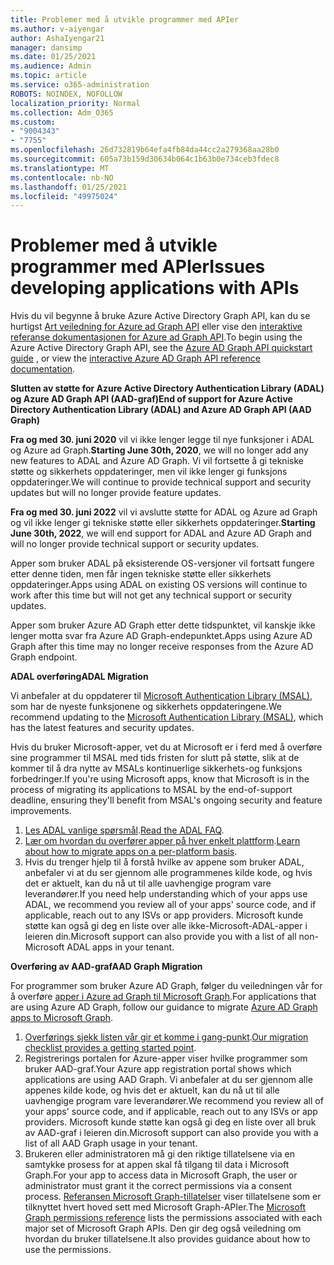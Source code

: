 ```yaml
---
title: Problemer med å utvikle programmer med APIer
ms.author: v-aiyengar
author: AshaIyengar21
manager: dansimp
ms.date: 01/25/2021
ms.audience: Admin
ms.topic: article
ms.service: o365-administration
ROBOTS: NOINDEX, NOFOLLOW
localization_priority: Normal
ms.collection: Adm_O365
ms.custom:
- "9004343"
- "7755"
ms.openlocfilehash: 26d732819b64efa4fb84da44cc2a279368aa28b0
ms.sourcegitcommit: 605a73b159d30634b064c1b63b0e734ceb3fdec8
ms.translationtype: MT
ms.contentlocale: nb-NO
ms.lasthandoff: 01/25/2021
ms.locfileid: "49975024"
---
```

# <a name="issues-developing-applications-with-apis"></a><span data-ttu-id="9cdf6-102">Problemer med å utvikle programmer med APIer</span><span class="sxs-lookup"><span data-stu-id="9cdf6-102">Issues developing applications with APIs</span></span>

<span data-ttu-id="9cdf6-103">Hvis du vil begynne å bruke Azure Active Directory Graph API, kan du se hurtigst [Art veiledning for Azure ad Graph API](https://docs.microsoft.com/azure/active-directory/develop/microsoft-graph-intro) eller vise den [interaktive referanse dokumentasjonen for Azure ad Graph API](https://docs.microsoft.com/previous-versions/azure/ad/graph/api/api-catalog).</span><span class="sxs-lookup"><span data-stu-id="9cdf6-103">To begin using the Azure Active Directory Graph API, see the [Azure AD Graph API quickstart guide](https://docs.microsoft.com/azure/active-directory/develop/microsoft-graph-intro) , or view the [interactive Azure AD Graph API reference documentation](https://docs.microsoft.com/previous-versions/azure/ad/graph/api/api-catalog).</span></span>

<span data-ttu-id="9cdf6-104">**Slutten av støtte for Azure Active Directory Authentication Library (ADAL) og Azure AD Graph API (AAD-graf)**</span><span class="sxs-lookup"><span data-stu-id="9cdf6-104">**End of support for Azure Active Directory Authentication Library (ADAL) and Azure AD Graph API (AAD Graph)**</span></span>

<span data-ttu-id="9cdf6-105">**Fra og med 30. juni 2020** vil vi ikke lenger legge til nye funksjoner i ADAL og Azure ad Graph.</span><span class="sxs-lookup"><span data-stu-id="9cdf6-105">**Starting June 30th, 2020**, we will no longer add any new features to ADAL and Azure AD Graph.</span></span> <span data-ttu-id="9cdf6-106">Vi vil fortsette å gi tekniske støtte og sikkerhets oppdateringer, men vil ikke lenger gi funksjons oppdateringer.</span><span class="sxs-lookup"><span data-stu-id="9cdf6-106">We will continue to provide technical support and security updates but will no longer provide feature updates.</span></span>

<span data-ttu-id="9cdf6-107">**Fra og med 30. juni 2022** vil vi avslutte støtte for ADAL og Azure ad Graph og vil ikke lenger gi tekniske støtte eller sikkerhets oppdateringer.</span><span class="sxs-lookup"><span data-stu-id="9cdf6-107">**Starting June 30th, 2022**, we will end support for ADAL and Azure AD Graph and will no longer provide technical support or security updates.</span></span>

<span data-ttu-id="9cdf6-108">Apper som bruker ADAL på eksisterende OS-versjoner vil fortsatt fungere etter denne tiden, men får ingen tekniske støtte eller sikkerhets oppdateringer.</span><span class="sxs-lookup"><span data-stu-id="9cdf6-108">Apps using ADAL on existing OS versions will continue to work after this time but will not get any technical support or security updates.</span></span>

<span data-ttu-id="9cdf6-109">Apper som bruker Azure AD Graph etter dette tidspunktet, vil kanskje ikke lenger motta svar fra Azure AD Graph-endepunktet.</span><span class="sxs-lookup"><span data-stu-id="9cdf6-109">Apps using Azure AD Graph after this time may no longer receive responses from the Azure AD Graph endpoint.</span></span>

<span data-ttu-id="9cdf6-110">**ADAL overføring**</span><span class="sxs-lookup"><span data-stu-id="9cdf6-110">**ADAL Migration**</span></span>

<span data-ttu-id="9cdf6-111">Vi anbefaler at du oppdaterer til [Microsoft Authentication Library (MSAL)](https://docs.microsoft.com/azure/active-directory/develop/v2-overview), som har de nyeste funksjonene og sikkerhets oppdateringene.</span><span class="sxs-lookup"><span data-stu-id="9cdf6-111">We recommend updating to the [Microsoft Authentication Library (MSAL)](https://docs.microsoft.com/azure/active-directory/develop/v2-overview), which has the latest features and security updates.</span></span>

<span data-ttu-id="9cdf6-112">Hvis du bruker Microsoft-apper, vet du at Microsoft er i ferd med å overføre sine programmer til MSAL med tids fristen for slutt på støtte, slik at de kommer til å dra nytte av MSALs kontinuerlige sikkerhets-og funksjons forbedringer.</span><span class="sxs-lookup"><span data-stu-id="9cdf6-112">If you're using Microsoft apps, know that Microsoft is in the process of migrating its applications to MSAL by the end-of-support deadline, ensuring they'll benefit from MSAL's ongoing security and feature improvements.</span></span>

1. <span data-ttu-id="9cdf6-113">[Les ADAL vanlige spørsmål](https://docs.microsoft.com/azure/active-directory/develop/msal-migration#frequently-asked-questions-faq).</span><span class="sxs-lookup"><span data-stu-id="9cdf6-113">[Read the ADAL FAQ](https://docs.microsoft.com/azure/active-directory/develop/msal-migration#frequently-asked-questions-faq).</span></span>
1. <span data-ttu-id="9cdf6-114">[Lær om hvordan du overfører apper på hver enkelt plattform](https://docs.microsoft.com/azure/active-directory/develop/msal-migration#frequently-asked-questions-faq).</span><span class="sxs-lookup"><span data-stu-id="9cdf6-114">[Learn about how to migrate apps on a per-platform basis](https://docs.microsoft.com/azure/active-directory/develop/msal-migration#frequently-asked-questions-faq).</span></span>
1. <span data-ttu-id="9cdf6-115">Hvis du trenger hjelp til å forstå hvilke av appene som bruker ADAL, anbefaler vi at du ser gjennom alle programmenes kilde kode, og hvis det er aktuelt, kan du nå ut til alle uavhengige program vare leverandører.</span><span class="sxs-lookup"><span data-stu-id="9cdf6-115">If you need help understanding which of your apps use ADAL, we recommend you review all of your apps' source code, and if applicable, reach out to any ISVs or app providers.</span></span> <span data-ttu-id="9cdf6-116">Microsoft kunde støtte kan også gi deg en liste over alle ikke-Microsoft-ADAL-apper i leieren din.</span><span class="sxs-lookup"><span data-stu-id="9cdf6-116">Microsoft support can also provide you with a list of all non-Microsoft ADAL apps in your tenant.</span></span>

<span data-ttu-id="9cdf6-117">**Overføring av AAD-graf**</span><span class="sxs-lookup"><span data-stu-id="9cdf6-117">**AAD Graph Migration**</span></span>

<span data-ttu-id="9cdf6-118">For programmer som bruker Azure AD Graph, følger du veiledningen vår for å overføre [apper i Azure ad Graph til Microsoft Graph](https://docs.microsoft.com/graph/migrate-azure-ad-graph-overview?view=graph-rest-1.0&preserve-view=true).</span><span class="sxs-lookup"><span data-stu-id="9cdf6-118">For applications that are using Azure AD Graph, follow our guidance to migrate [Azure AD Graph apps to Microsoft Graph](https://docs.microsoft.com/graph/migrate-azure-ad-graph-overview?view=graph-rest-1.0&preserve-view=true).</span></span>

1. <span data-ttu-id="9cdf6-119">[Overførings sjekk listen vår gir et komme i gang-punkt](https://docs.microsoft.com/graph/migrate-azure-ad-graph-planning-checklist).</span><span class="sxs-lookup"><span data-stu-id="9cdf6-119">[Our migration checklist provides a getting started point](https://docs.microsoft.com/graph/migrate-azure-ad-graph-planning-checklist).</span></span> 
1. <span data-ttu-id="9cdf6-120">Registrerings portalen for Azure-apper viser hvilke programmer som bruker AAD-graf.</span><span class="sxs-lookup"><span data-stu-id="9cdf6-120">Your Azure app registration portal shows which applications are using AAD Graph.</span></span> <span data-ttu-id="9cdf6-121">Vi anbefaler at du ser gjennom alle appenes kilde kode, og hvis det er aktuelt, kan du nå ut til alle uavhengige program vare leverandører.</span><span class="sxs-lookup"><span data-stu-id="9cdf6-121">We recommend you review all of your apps' source code, and if applicable, reach out to any ISVs or app providers.</span></span> <span data-ttu-id="9cdf6-122">Microsoft kunde støtte kan også gi deg en liste over all bruk av AAD-graf i leieren din.</span><span class="sxs-lookup"><span data-stu-id="9cdf6-122">Microsoft support can also provide you with a list of all AAD Graph usage in your tenant.</span></span>
1. <span data-ttu-id="9cdf6-123">Brukeren eller administratoren må gi den riktige tillatelsene via en samtykke prosess for at appen skal få tilgang til data i Microsoft Graph.</span><span class="sxs-lookup"><span data-stu-id="9cdf6-123">For your app to access data in Microsoft Graph, the user or administrator must grant it the correct permissions via a consent process.</span></span> <span data-ttu-id="9cdf6-124">[Referansen Microsoft Graph-tillatelser](https://docs.microsoft.com/graph/permissions-reference?context=graph%2Fapi%2Fbeta&view=graph-rest-beta&preserve-view=true) viser tillatelsene som er tilknyttet hvert hoved sett med Microsoft Graph-APIer.</span><span class="sxs-lookup"><span data-stu-id="9cdf6-124">The [Microsoft Graph permissions reference](https://docs.microsoft.com/graph/permissions-reference?context=graph%2Fapi%2Fbeta&view=graph-rest-beta&preserve-view=true) lists the permissions associated with each major set of Microsoft Graph APIs.</span></span> <span data-ttu-id="9cdf6-125">Den gir deg også veiledning om hvordan du bruker tillatelsene.</span><span class="sxs-lookup"><span data-stu-id="9cdf6-125">It also provides guidance about how to use the permissions.</span></span>
